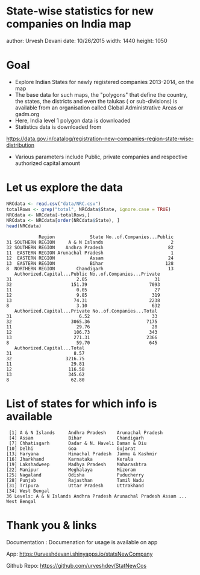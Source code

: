 State-wise statistics for new companies on India map
========================================================
author: Urvesh Devani 
date: 10/26/2015
width: 1440
height: 1050

Goal
========================================================
- Explore Indian States for newly registered companies 2013-2014, on the map
- The base data for such maps, the "polygons" that define the country, the states, the districts and even the talukas ( or sub-divisions) is available from an organisation called Global Administrative Areas or gadm.org
- Here, India level 1 polygon data is downloaded 
- Statistics data is downloaded from 

https://data.gov.in/catalog/registration-new-companies-region-state-wise-distribution 

- Various parameters include Public, private companies and respective authorized capital amount 

Let us explore the data
========================================================


```r
NRCdata <- read.csv("data/NRC.csv")
totalRows <- grep("total", NRCdata$State, ignore.case = TRUE)
NRCdata <- NRCdata[-totalRows,]
NRCdata <- NRCdata[order(NRCdata$State), ]
head(NRCdata)
```

```
            Region             State No..of.Companies...Public
31 SOUTHERN REGION     A & N Islands                         2
32 SOUTHERN REGION    Andhra Pradesh                        82
11  EASTERN REGION Arunachal Pradesh                         1
12  EASTERN REGION             Assam                        24
13  EASTERN REGION             Bihar                       128
8  NORTHERN REGION        Chandigarh                        13
   Authorized.Capital...Public No..of.Companies...Private
31                        2.05                         31
32                      151.39                       7093
11                        0.05                         27
12                        9.85                        319
13                       74.31                       2238
8                         3.10                        632
   Authorized.Capital...Private No..of.Companies...Total
31                         6.52                       33
32                      3065.36                     7175
11                        29.76                       28
12                       106.73                      343
13                       271.31                     2366
8                         59.70                      645
   Authorized.Capital...Total
31                       8.57
32                    3216.75
11                      29.81
12                     116.58
13                     345.62
8                       62.80
```

List of states for which info is available
========================================================


```
 [1] A & N Islands     Andhra Pradesh    Arunachal Pradesh
 [4] Assam             Bihar             Chandigarh       
 [7] Chhatisgarh       Dadar & N. Haveli Daman & Diu      
[10] Delhi             Goa               Gujarat          
[13] Haryana           Himachal Pradesh  Jammu & Kashmir  
[16] Jharkhand         Karnataka         Kerala           
[19] Lakshadweep       Madhya Pradesh    Maharashtra      
[22] Manipur           Meghalaya         Mizoram          
[25] Nagaland          Odisha            Puducherry       
[28] Punjab            Rajasthan         Tamil Nadu       
[31] Tripura           Uttar Pradesh     Uttrakhand       
[34] West Bengal      
36 Levels: A & N Islands Andhra Pradesh Arunachal Pradesh Assam ... West Bengal
```

Thank you & links
========================================================

Documentation : Documenation for usage is available on app

App: https://urveshdevani.shinyapps.io/statsNewCompany

Github Repo: https://github.com/urveshdev/StatNewCos 
